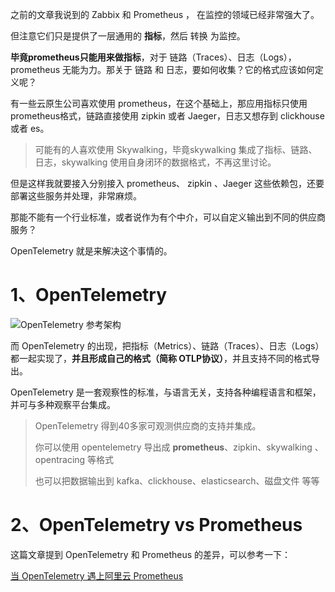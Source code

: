 之前的文章我说到的 Zabbix 和 Prometheus ， 在监控的领域已经非常强大了。



但注意它们只是提供了一层通用的 **指标**，然后 转换 为监控。



**毕竟prometheus只能用来做指标**，对于 链路（Traces）、日志（Logs），prometheus 无能为力。那关于 链路 和 日志，要如何收集？它的格式应该如何定义呢？





有一些云原生公司喜欢使用 prometheus，在这个基础上，那应用指标只使用prometheus格式，链路直接使用 zipkin 或者 Jaeger，日志又想存到 clickhouse 或者 es。

> 可能有的人喜欢使用 Skywalking，毕竟skywalking 集成了指标、链路、日志，skywalking 使用自身闭环的数据格式，不再这里讨论。

但是这样我就要接入分别接入 prometheus、 zipkin 、Jaeger 这些依赖包，还要部署这些服务并处理，非常麻烦。 



那能不能有一个行业标准，或者说作为有个中介，可以自定义输出到不同的供应商服务？



OpenTelemetry 就是来解决这个事情的。



# 1、OpenTelemetry 

 ![OpenTelemetry 参考架构](https://opentelemetry.io/img/otel-diagram.svg)



而 OpenTelemetry  的出现，把指标（Metrics）、链路（Traces）、日志（Logs）都一起实现了，**并且形成自己的格式（简称 OTLP协议）**，并且支持不同的格式导出。



OpenTelemetry 是一套观察性的标准，与语言无关，支持各种编程语言和框架，并可与多种观察平台集成。



> OpenTelemetry 得到40多家可观测供应商的支持并集成。
>
> 你可以使用 opentelemetry 导出成 **prometheus**、zipkin、skywalking 、opentracing 等格式
>
> 也可以把数据输出到 kafka、clickhouse、elasticsearch、磁盘文件 等等





# 2、OpenTelemetry vs Prometheus





这篇文章提到 OpenTelemetry  和 Prometheus 的差异，可以参考一下：

[当 OpenTelemetry 遇上阿里云 Prometheus](https://mp.weixin.qq.com/s/qIYX6npns4AmHegGIP7LHg)





